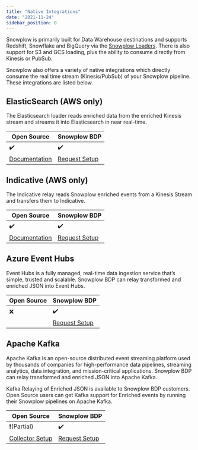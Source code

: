 ```yaml
---
title: "Native Integrations"
date: "2021-11-24"
sidebar_position: 0
---
```


Snowplow is primarily built for Data Warehouse destinations and supports Redshift, Snowflake and BigQuery via the [Snowplow Loaders](/docs/getting-started-on-snowplow-open-source/setup-snowplow-on-aws/setup-destinations/index.md). There is also support for S3 and GCS loading, plus the ability to consume directly from Kinesis or PubSub.

Snowplow also offers a variety of native integrations which directly consume the real time stream (Kinesis/PubSub) of your Snowplow pipeline. These integrations are listed below.

## ElasticSearch (AWS only)

The Elasticsearch loader reads enriched data from the enriched Kinesis stream and streams it into Elasticsearch in near real-time.

| Open Source | Snowplow BDP |
| --- | --- |
| ✔️ | ✔️ |
| [Documentation](/docs/getting-started-on-snowplow-open-source/setup-snowplow-on-aws/setup-destinations/elastic/index.md) | [Request Setup](https://console.snowplowanalytics.com/destinations/catalog) |

## Indicative (AWS only)

The Indicative relay reads Snowplow enriched events from a Kinesis Stream and transfers them to Indicative.

| Open Source | Snowplow BDP |
| --- | --- |
| ✔️ | ✔️ |
| [Documentation](/docs/getting-started-on-snowplow-open-source/setup-snowplow-on-aws/setup-destinations/indicative/index.md) | [Request Setup](https://console.snowplowanalytics.com/destinations/catalog) |

## Azure Event Hubs

Event Hubs is a fully managed, real-time data ingestion service that’s simple, trusted and scalable. Snowplow BDP can relay transformed and enriched JSON into Event Hubs.

| Open Source | Snowplow BDP |
| --- | --- |
| ❌ | ✔️ |
|  | [Request Setup](https://console.snowplowanalytics.com/destinations/catalog) |

## Apache Kafka

Apache Kafka is an open-source distributed event streaming platform used by thousands of companies for high-performance data pipelines, streaming analytics, data integration, and mission-critical applications. Snowplow BDP can relay transformed and enriched JSON into Apache Kafka.

Kafka Relaying of Enriched JSON is available to Snowplow BDP customers. Open Source users can get Kafka support for Enriched events by running their Snowplow pipelines on Apache Kafka.

| Open Source | Snowplow BDP |
| --- | --- |
| ❗(Partial) | ✔️ |
| [Collector Setup](/docs/pipeline-components-and-applications/stream-collector/setup.md) | [Request Setup](https://console.snowplowanalytics.com/destinations/catalog) |
